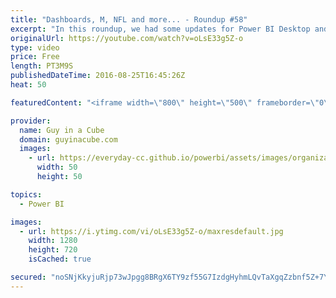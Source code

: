 ```yaml
---
title: "Dashboards, M, NFL and more... - Roundup #58"
excerpt: "In this roundup, we had some updates for Power BI Desktop and the Publisher for Excel. Also Avi Singh talks about how to personalize your dashboard. Chris Webb talks about how to avoid a potential refresh issue. Dustin Ryan gets us ready for the start of NFL and Fantasy Football!  How to Personalize"
originalUrl: https://youtube.com/watch?v=oLsE33g5Z-o
type: video
price: Free
length: PT3M9S
publishedDateTime: 2016-08-25T16:45:26Z
heat: 50

featuredContent: "<iframe width=\"800\" height=\"500\" frameborder=\"0\" src=\"https://www.youtube.com/embed/oLsE33g5Z-o\" allow=\"accelerometer; autoplay; encrypted-media; gyroscope; picture-in-picture\" allowfullscreen></iframe>"

provider:
  name: Guy in a Cube
  domain: guyinacube.com
  images:
    - url: https://everyday-cc.github.io/powerbi/assets/images/organizations/guyinacube.com-50x50.jpg
      width: 50
      height: 50

topics:
  - Power BI

images:
  - url: https://i.ytimg.com/vi/oLsE33g5Z-o/maxresdefault.jpg
    width: 1280
    height: 720
    isCached: true

secured: "noSNjKkyjuRjp73wJpgg8BRgX6TY9zf55G7IzdgHyhmLQvTaXgqZzbnf5Z+7YWkfoyy4dmWn3ae6Bxawas+z2vsSHbz76ibsre4+Pmwock3qIBbzldqgVi0iRByuRLSGTljWxnB6dA/jO9o/U84e0tyC/LudwtCfH8dELFwZ8Jz2+wF3Q2mSrqZdSD/IdW9IibZSugHlW4UxVK4ykYEsrXtqwzIWMNZaxTAIPvi8NKnmQ4mmkJI8b/bnTNzHZkscwldS6ZoF14Nnv+LA9QQgVK6EnwWNPZHoXmySqvrWQ7Sg3sxCTEDnvqnycfRYdHX5GaC7e8NDAIeWkSZ1tU+bggXpkBTDrNqD88woMi/nfaDDruPA8KkOe2nTw6KrwICpEfsEuW5avT7iXn0GPZeIZ4iAcIdhBNlSfbBAgsJC+t0=;MFPnkKHESaKo93FxwuuNoA=="
---
```


